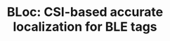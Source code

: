 ---
layout: publication
title: 'BLoc: CSI-based accurate localization for BLE tags'
short_title: 'BLoc: CSI-based accurate localization for BLE tags'
authors: R Ayyalasomayajula, D Vasisht, D Bharadia,
conference: ACM CoNEXT 2018 -- Acceptance rate 17.2% (32 papers accepted out of 185
  submitted)
confurl: https://doi.org/10.1145/2486001
paper: /files/papers/bloc.pdf
extra: <a href="https://scholar.google.com/scholar?oi=bibs\&amp;hl=en\&amp;cites=2387300467601962233">32
  cites</a>
tags: Uncategorized
---